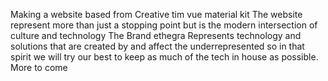 Making a website based from Creative tim vue material kit
The website represent more than just a stopping point but is the modern intersection of culture and technology
The Brand ethegra Represents technology and solutions that are created by and affect the underrepresented so in that spirit we will try our best to keep as much of the tech in house as possible. More to come
